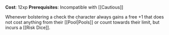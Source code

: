 **Cost**: 12xp
**Prerequisites**: Incompatible with [[Cautious]]

Whenever bolstering a check the character always gains a free +1 that does not cost anything from their [[Pool|Pools]] or count towards their limit, but incurs a [[Risk Dice]].